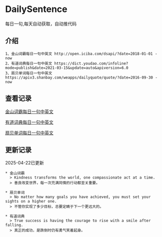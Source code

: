 # DailySentence

每日一句,每天自动获取，自动推代码

## 介绍

```
1、金山词霸每日一句中英文 http://open.iciba.com/dsapi/?date=2018-01-01 - now
2、有道词典每日一句中英文 https://dict.youdao.com/infoline?mode=publish&date=2021-03-15&update=auto&apiversion=6.0
3、扇贝单词每日一句中英文 https://apiv3.shanbay.com/weapps/dailyquote/quote/?date=2016-09-30 - now
```

## 查看记录

[金山词霸每日一句中英文](./data/iciba/)

[有道词典每日一句中英文](./data/youdao/)

[扇贝单词每日一句中英文](./data/shanbay/)

## 更新记录
2025-04-22已更新 
```
* 金山词霸
  > Kindness transforms the world, one compassionate act at a time.
  > 善良改变世界，每一次充满同情的行动都至关重要。

* 扇贝单词
  > No matter how many goals you have achieved, you must set your sights on a higher one.
  > 不管你实现了多少目标，总要定睛于下一个更远大的。

* 有道词典
  > True success is having the courage to rise with a smile after falling.
  > 真正的成功，是跌倒时仍有勇气笑着起身。

```
